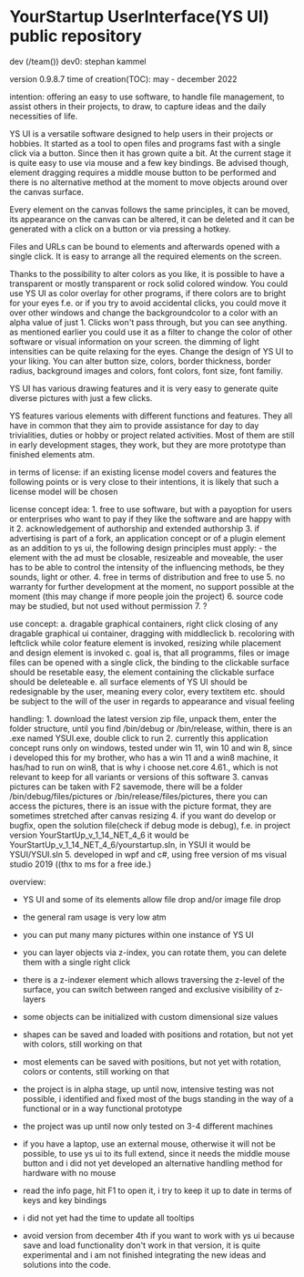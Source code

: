 # YourStartup UserInterface(YS UI) public repository

dev (/team())
dev0: stephan kammel

version 0.9.8.7
time of creation(TOC): may - december 2022

intention:
offering an easy to use software,
 to handle file management,
 to assist others in their projects,
 to draw,
 to capture ideas and the daily necessities of life.

YS UI is a versatile software designed to help users in their projects or hobbies.
It started as a tool to open files and programs fast with a single click via a button.
Since then it has grown quite a bit.
At the current stage it is quite easy to use via mouse and a few key bindings.
   Be advised though, element dragging requires a middle mouse button to be performed and
   there is no alternative method at the moment to move objects around over the canvas
   surface. 
   
Every element on the canvas follows the same principles, it can be moved, its appearance
on the canvas can be altered, it can be deleted and it can be generated with a click
on a button or via pressing a hotkey.

Files and URLs can be bound to elements and afterwards opened with a single click.
It is easy to arrange all the required elements on the screen.

Thanks to the possibility to alter colors as you like, it is possible to have a transparent
or mostly transparent or rock solid colored window. You could use YS UI as color overlay
for other programs, if there colors are to bright for your eyes f.e. or if you try to avoid
accidental clicks, you could move it over other windows and change the backgroundcolor to
a color with an alpha value of just 1. Clicks won't pass through, but you can see anything.
as mentioned earlier you could use it as a filter to change the color of other software or
visual information on your screen. the dimming of light intensities can be quite relaxing
for the eyes.
Change the design of YS UI to your liking. You can alter button size, colors, border thickness,
border radius, background images and colors, font colors, font size, font familiy. 

YS UI has various drawing features and it is very easy to generate quite diverse pictures
with just a few clicks.

YS features various elements with different functions and features. They all have in
common that they aim to provide assistance for day to day trivialities, duties or hobby
or project related activities. Most of them are still in early development stages, they
work, but they are more prototype than finished elements atm.


in terms of license: if an existing license model covers and features the following points
or is very close to their intentions, it is likely that such a license model will be chosen

license concept idea:
1.
free to use software, but with a payoption for users or enterprises who want to pay if they
like the software and are happy with it
2.
acknowledgement of authorship and extended authorship
3.
if advertising is part of a fork, an application concept or of a plugin element as an addition to ys ui,
the following design principles must apply: - the element with the ad must be closable, resizeable and
moveable, the user has to be able to control the intensity of the influencing methods, be they sounds, light
or other.
4.
free in terms of distribution and free to use
5.
no warranty for further development at the moment, no support possible at the moment (this may change if more people join the project)
6. source code may be studied, but not used without permission
7. ?


use concept:
a.
dragable graphical containers, right click closing of any dragable graphical ui container, dragging with middleclick
b.
recoloring with leftclick while color feature element is invoked, resizing while placement and design element is invoked
c.
goal is, that all programms, files or image files can be opened with a single click, the binding to the clickable surface
should be resetable easy, the element containing the clickable surface should be deleteable
e.
all surface elements of YS UI should be redesignable by the user, meaning every color, every textitem etc. should be subject
to the will of the user in regards to appearance and visual feeling


handling:
1.
download the latest version zip file, unpack them, enter the folder structure, until you find /bin/debug or /bin/release, 
 within, there is an .exe named YSUI.exe, double click to run
2.
currently this application concept runs only on windows, tested under win 11, win 10 and win 8, since i developed this for
my brother, who has a win 11 and a win8 machine, it has/had to run on win8, that is why i choose net.core 4.61., which is
not relevant to keep for all variants or versions of this software
3.
canvas pictures can be taken with F2 savemode, there will be a folder /bin/debug/files/pictures or /bin/release/files/pictures,
there you can access the pictures, there is an issue with the picture format, they are sometimes stretched after canvas resizing
4.
if you want do develop or bugfix, open the solution file(check if debug mode is debug), f.e. in project version
YourStartUp_v_1_14_NET_4_6 it would be YourStartUp_v_1_14_NET_4_6/yourstartup.sln, in YSUI it would be YSUI/YSUI.sln
5.
developed in wpf and c#, using free version of ms visual studio 2019 ((thx to ms for a free ide.)


overview:
- YS UI and some of its elements allow file drop and/or image file drop
- the general ram usage is very low atm
- you can put many many pictures within one instance of YS UI
- you can layer objects via z-index, you can rotate them, you can delete them with a single right click
- there is a z-indexer element which allows traversing the z-level of the surface, you can switch between
  ranged and exclusive visibility of z-layers
- some objects can be initialized with custom dimensional size values
- shapes can be saved and loaded with positions and rotation, but not yet with colors, still working on that
- most elements can be saved with positions, but not yet with rotation, colors or contents, still working on that


- the project is in alpha stage, up until now, intensive testing was not possible, i identified and
fixed most of the bugs standing in the way of a functional or in a way functional prototype
- the project was up until now only tested on 3-4 different machines
- if you have a laptop, use an external mouse, otherwise it will not be possible, to use ys ui to its full extend,
since it needs the middle mouse button and i did not yet developed an alternative handling method for hardware with
no mouse
- read the info page, hit F1 to open it, i try to keep it up to date in terms of keys and key bindings
- i did not yet had the time to update all tooltips

- avoid version from december 4th if you want to work with ys ui because save and load functionality don't work in that version,
it is quite experimental and i am not finished integrating the new ideas and solutions into the code. 
